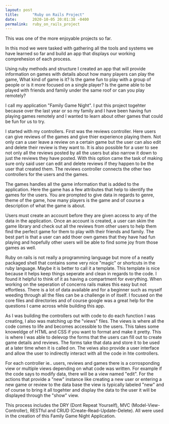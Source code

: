 ```yaml
---
layout: post
title:      "Ruby on Rails Project"
date:       2020-10-05 20:01:38 -0400
permalink:  ruby_on_rails_project
---
```


This was one of the more enjoyable projects so far.  

In this mod we were tasked with gathering all the tools and systems we have learned so far and build an app that displays our working comprehesion of each process. 

Using ruby methods and structure I created an app that will provide information on games with details about how many players can play the game, What kind of game is it? Is the game fun to play with a group of people or is it more focused on a single player? Is the game able to be played with friends and family under the same roof or can you play remotely?

I call my application "Family Game Night". I put this project togehter because over the last year or so my family and I have been having fun playing games remotely and I wanted to learn about other games that could be fun for us to try.

I started with my controllers. First was the reviews controller. Here users can give reviews of the games and give thier experience playing them. Not only can a user leave a review on a certain game but the user can also edit and delete their review is they want to. It is also possible for a user to see not only all the reviews posted by all the users but also narrow it down to just the reviews they have posted. With this option came the task of making sure only said user can edit and delete reviews if they happen to be the user that created them.
The reviews controller connects the other two controllers for the users and the games.

The games handles all the game information that is added to the application. Here the game has a few attributes that help to identify the games for the users. You are prompted to give data in regards to genre, theme of the game, how many players is the game and of course a description of what the game is about.

Users must create an account before they are given access to any of the data in the application. Once an account is created, a user can skim the game library and check out all the reviews from other users to help them find the perfect game for them to play with their friends and family. The best part is that a user can add thoer own games that they have had fun playing and hopefully other users will be able to find some joy from those games as well.

Ruby on rails is not really a programming language but more of a neatly packaged shell that contains some very nice "magic" or shortcuts in the ruby language.  Maybe it is better to call it a template. This template is nice because it helps keep things seperate and clean in regards to the code. I found it helpful to think of it as having a compartment for everything. When working on the seperation of concerns rails makes this easy but not effortless.  There is a lot of data available and for a beginner such as myself weeding through all the files can be a challenge in of itself. I focused on the core files and directories and of course google was a great help for the questions I came across while building this app.

As I was building the controllers out with code to do each function I was creating, I also was matching up the "views" files. The views is where all the code comes to life and becomes accessible to the users. This takes some knoweldge of HTML and CSS if you want to format and make it pretty.  This is where I was able to delevop the forms that the users can fill out to create  game details and reviews. The forms take that data and store it to be used at a later time when it is called on.  The veiws also provide a user interface and allow the user to indirectly interact with all the code in hte controllers.

For each controller ie.. users, reviews and games there is a corrosponding view or multiple views depending on what code was written. For example if the code says to modify data, there will be a view named "edit".  For the actions that provide a "new" instance like creating a new user or entering a new game or review to the data base the view is typically labeled "new" and of course to bring it all togehter and display the data to the user it will be displayed through the "show" view.

This process includes the DRY (Dont Repeat Yourself), MVC (Model-View-Controller), RESTful and CRUD (Create-Read-Update-Delete).  All were used in the creation of this Family Game Night Application.
